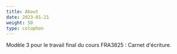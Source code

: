 ```yaml
---
title: About
date: 2023-01-21
weight: 50
type: colophon
---
```


Modèle 3 pour le travail final du cours FRA3825 : Carnet d'écriture.

